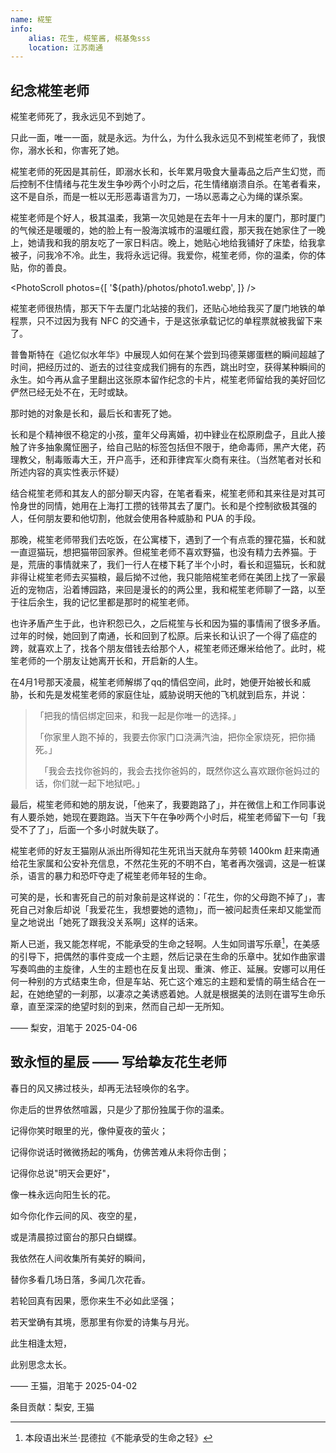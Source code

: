 ```yaml
---
name: 椛笙
info:
    alias: 花生, 椛笙酱, 椛基兔sss
    location: 江苏南通
---
```


## 纪念椛笙老师

椛笙老师死了，我永远见不到她了。

只此一面，唯一一面，就是永远。为什么，为什么我永远见不到椛笙老师了，我恨你，溺水长和，你害死了她。

椛笙老师的死因是其前任，即溺水长和，长年累月吸食大量毒品之后产生幻觉，而后控制不住情绪与花生发生争吵两个小时之后，花生情绪崩溃自杀。在笔者看来，这不是自杀，而是一桩以无形恶毒语言为刀，一场以恶毒之心为绳的谋杀案。

椛笙老师是个好人，极其温柔，我第一次见她是在去年十一月末的厦门，那时厦门的气候还是暖暖的，她的脸上有一股海滨城市的温暖红霞，那天我在她家住了一晚上，她请我和我的朋友吃了一家日料店。晚上，她贴心地给我铺好了床垫，给我拿被子，问我冷不冷。此生，我将永远记得。我爱你，椛笙老师，你的温柔，你的体贴，你的善良。

<PhotoScroll photos={[ '${path}/photos/photo1.webp', ]} />

椛笙老师很热情，那天下午去厦门北站接的我们，还贴心地给我买了厦门地铁的单程票，只不过因为我有 NFC 的交通卡，于是这张承载记忆的单程票就被我留下来了。

普鲁斯特在《追忆似水年华》中展现人如何在某个尝到玛德莱娜蛋糕的瞬间超越了时间，把经历过的、逝去的过往变成我们拥有的东西，跳出时空，获得某种瞬间的永生。如今再从盒子里翻出这张原本留作纪念的卡片，椛笙老师留给我的美好回忆俨然已经无处不在，无时或缺。

那时她的对象是长和，最后长和害死了她。

长和是个精神很不稳定的小孩，童年父母离婚，初中肄业在松原刷盘子，且此人接触了许多抽象魔怔圈子，给自己贴的标签包括但不限于，绝命毒师，黑产大佬，药理教父，制毒贩毒大王，开户高手，还和菲律宾军火商有来往。（当然笔者对长和所述内容的真实性表示怀疑）

结合椛笙老师和其友人的部分聊天内容，在笔者看来，椛笙老师和其来往是对其可怜身世的同情，她用在上海打工攒的钱带其去了厦门。长和是个控制欲极其强的人，任何朋友要和他切割，他就会使用各种威胁和 PUA 的手段。

那晚，椛笙老师带我们去吃饭，在公寓楼下，遇到了一个有点乖的狸花猫，长和就一直逗猫玩，想把猫带回家养。但椛笙老师不喜欢野猫，也没有精力去养猫。于是，荒唐的事情就来了，我们一行人在楼下耗了半个小时，看长和逗猫玩，长和就非得让椛笙老师去买猫粮，最后拗不过他，我只能陪椛笙老师在美团上找了一家最近的宠物店，沿着博园路，来回是漫长的的两公里，我和椛笙老师聊了一路，以至于往后余生，我的记忆里都是那时的椛笙老师。

也许矛盾产生于此，也许积怨已久，之后椛笙与长和因为猫的事情闹了很多矛盾。过年的时候，她回到了南通，长和回到了松原。后来长和认识了一个得了癌症的跨，就喜欢上了，找各个朋友借钱去给那个人，椛笙老师还爆米给他了。此时，椛笙老师的一个朋友让她离开长和，开启新的人生。

在4月1号那天凌晨，椛笙老师解绑了qq的情侣空间，此时，她便开始被长和威胁，长和先是发椛笙老师的家庭住址，威胁说明天他的飞机就到启东，并说：

> 「把我的情侣绑定回来，和我一起是你唯一的选择。」
>
> 「你家里人跑不掉的，我要去你家门口浇满汽油，把你全家烧死，把你捅死。」
>
>　「我会去找你爸妈的，我会去找你爸妈的，既然你这么喜欢跟你爸妈过的话，你们就一起下地狱吧。」

最后，椛笙老师和她的朋友说，「他来了，我要跑路了」，并在微信上和工作同事说有人要杀她，她现在要跑路。当天下午在争吵两个小时后，椛笙老师留下一句「我受不了了」，后面一个多小时就失联了。

椛笙老师的好友王猫刚从派出所得知花生死讯当天就舟车劳顿 1400km 赶来南通给花生家属和公安补充信息，不然花生死的不明不白，笔者再次强调，这是一桩谋杀，语言的暴力和恐吓夺走了椛笙老师年轻的生命。

可笑的是，长和害死自己的前对象前是这样说的：「花生，你的父母跑不掉了」，害死自己对象后却说「我爱花生，我想要她的遗物」，而一被问起责任来却又能堂而皇之地说出「她死了跟我没关系啊」这样的话来。

斯人已逝，我又能怎样呢，不能承受的生命之轻啊。人生如同谱写乐章[^1]，在美感的引导下，把偶然的事件变成一个主题，然后记录在生命的乐章中。犹如作曲家谱写奏鸣曲的主旋律，人生的主题也在反复出现、重演、修正、延展。安娜可以用任何一种别的方式结束生命，但是车站、死亡这个难忘的主题和爱情的萌生结合在一起，在她绝望的一刹那，以凄凉之美诱惑着她。人就是根据美的法则在谱写生命乐章，直至深深的绝望时刻的到来，然而自己却一无所知。

—— 梨安，泪笔于 2025-04-06

## 致永恒的星辰 —— 写给挚友花生老师

春日的风又拂过枝头，却再无法轻唤你的名字。

你走后的世界依然喧嚣，只是少了那份独属于你的温柔。

记得你笑时眼里的光，像仲夏夜的萤火；

记得你说话时微微扬起的嘴角，仿佛苦难从未将你击倒；

记得你总说"明天会更好"，

像一株永远向阳生长的花。

如今你化作云间的风、夜空的星，

或是清晨掠过窗台的那只白蝴蝶。

我依然在人间收集所有美好的瞬间，

替你多看几场日落，多闻几次花香。

若轮回真有因果，愿你来生不必如此坚强；

若天堂确有其境，愿那里有你爱的诗集与月光。

此生相逢太短，

此别思念太长。

—— 王猫，泪笔于 2025-04-02

条目贡献：梨安, 王猫

[^1]: 本段语出米兰·昆德拉《不能承受的生命之轻》
